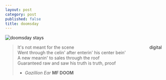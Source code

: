 ```yaml
---
layout: post
category: post
published: false
title: doomsday
---
```

![doomsday stays](/media/doomsday.jpeg)  
<!--more-->  
<span class='date' style='float:right;'>digital</span>  
  
  
>It's not meant for the scene  
>Went through the celin' after enterin' his center bein'  
>A new meanin' to sales through the roof  
>Guaranteed raw and saw his truth is truth, proof  
>  - *Gazillion Ear* **MF DOOM**  
